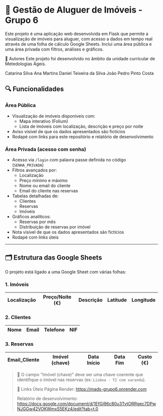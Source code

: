 # 🏡 Gestão de Aluguer de Imóveis - Grupo 6

Este projeto é uma aplicação web desenvolvida em Flask que permite a visualização de imóveis para aluguer, com acesso a dados em tempo real através de uma folha de cálculo Google Sheets. 
Inclui uma área pública e uma área privada com filtros, análises e gráficos.

👥 Autores
Este projeto foi desenvolvido no âmbito da unidade curricular de Metedologias Ágeis.

Catarina Silva
Ana Martins
Daniel Teixeira da Silva
João Pedro Pinto Costa 

## 🔍 Funcionalidades

### Área Pública
- Visualização de imóveis disponíveis com:
  - Mapa interativo (Folium)
  - Lista de imóveis com localização, descrição e preço por noite
- Aviso visível de que os dados apresentados são fictícios
- Rodapé com links para este repositório e relatório de desenvolvimento

### Área Privada (acesso com senha)
- Acesso via `/login` com palavra passe definida no código (`SENHA_PRIVADA`)
- Filtros avançados por:
  - Localização
  - Preço mínimo e máximo
  - Nome ou email do cliente
  - Email do cliente nas reservas
- Tabelas detalhadas de:
  - Clientes
  - Reservas
  - Imóveis
- Gráficos analíticos:
  - Reservas por mês 
  - Distribuição de reservas por imóvel
- Nota visível de que os dados apresentados são fictícios
- Rodapé com links úteis

---

## 🗂 Estrutura das Google Sheets

O projeto está ligado a uma Google Sheet com várias folhas:

### 1. Imóveis
| Localização | Preço/Noite (€) | Descrição | Latitude | Longitude |
|-------------|------------------|------------|----------|-----------|

### 2. Clientes
| Nome | Email | Telefone | NIF |
|------|-------|----------|-----|

### 3. Reservas
| Email_Cliente | Imóvel (chave) | Data Início | Data Fim | Custo (€) |
|---------------|----------------|-------------|----------|------------|

> 🔐 O campo "Imóvel (chave)" deve ser uma chave coerente que identifique o imóvel nas reservas (ex: `Lisboa - T2 com varanda`).
> 
> 📎 Links Úteis
> Página Render: https://mads-grupo6.onrender.com
> 
> Relatório de desenvolvimento: https://docs.google.com/document/d/1EfGj96c80u3TvtORRgec7DPwNJGGw42VOKWmxS5EKz4/edit?tab=t.0
